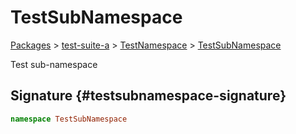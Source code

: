 # TestSubNamespace

[Packages](/) \> [test-suite-a](/test-suite-a/) \> [TestNamespace](/test-suite-a/testnamespace-namespace/) \> [TestSubNamespace](/test-suite-a/testnamespace-namespace/testsubnamespace-namespace/)

Test sub-namespace

## Signature {#testsubnamespace-signature}

```typescript
namespace TestSubNamespace
```
